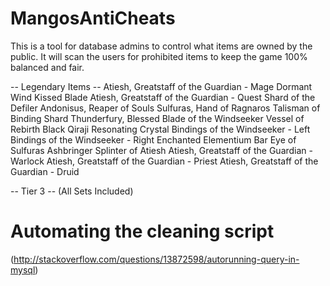 MangosAntiCheats
================

This is a tool for database admins to control what items are owned by the public. It will scan the users for prohibited items to keep the game 100% balanced and fair.

-- Legendary Items --
Atiesh, Greatstaff of the Guardian - Mage
Dormant Wind Kissed Blade
Atiesh, Greatstaff of the Guardian - Quest
Shard of the Defiler
Andonisus, Reaper of Souls
Sulfuras, Hand of Ragnaros
Talisman of Binding Shard
Thunderfury, Blessed Blade of the Windseeker
Vessel of Rebirth
Black Qiraji Resonating Crystal
Bindings of the Windseeker - Left
Bindings of the Windseeker - Right
Enchanted Elementium Bar
Eye of Sulfuras
Ashbringer
Splinter of Atiesh
Atiesh, Greatstaff of the Guardian - Warlock
Atiesh, Greatstaff of the Guardian - Priest
Atiesh, Greatstaff of the Guardian - Druid

-- Tier 3 --
(All Sets Included)

Automating the cleaning script
==============================
(http://stackoverflow.com/questions/13872598/autorunning-query-in-mysql)
